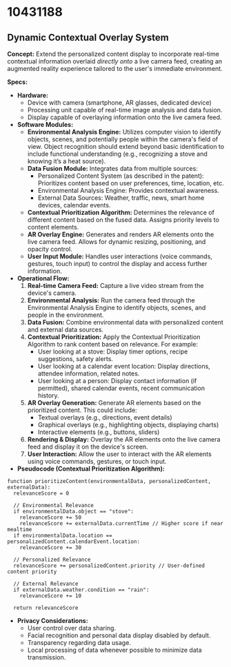 # 10431188

## Dynamic Contextual Overlay System

**Concept:** Extend the personalized content display to incorporate real-time contextual information overlaid *directly onto* a live camera feed, creating an augmented reality experience tailored to the user's immediate environment.

**Specs:**

*   **Hardware:**
    *   Device with camera (smartphone, AR glasses, dedicated device)
    *   Processing unit capable of real-time image analysis and data fusion.
    *   Display capable of overlaying information onto the live camera feed.
*   **Software Modules:**
    *   **Environmental Analysis Engine:** Utilizes computer vision to identify objects, scenes, and potentially people within the camera's field of view. Object recognition should extend beyond basic identification to include functional understanding (e.g., recognizing a stove and knowing it’s a heat source).
    *   **Data Fusion Module:** Integrates data from multiple sources:
        *   Personalized Content System (as described in the patent): Prioritizes content based on user preferences, time, location, etc.
        *   Environmental Analysis Engine: Provides contextual awareness.
        *   External Data Sources: Weather, traffic, news, smart home devices, calendar events.
    *   **Contextual Prioritization Algorithm:** Determines the relevance of different content based on the fused data. Assigns priority levels to content elements.
    *   **AR Overlay Engine:** Generates and renders AR elements onto the live camera feed. Allows for dynamic resizing, positioning, and opacity control.
    *   **User Input Module:** Handles user interactions (voice commands, gestures, touch input) to control the display and access further information.
*   **Operational Flow:**
    1.  **Real-time Camera Feed:** Capture a live video stream from the device's camera.
    2.  **Environmental Analysis:** Run the camera feed through the Environmental Analysis Engine to identify objects, scenes, and people in the environment.
    3.  **Data Fusion:** Combine environmental data with personalized content and external data sources.
    4.  **Contextual Prioritization:** Apply the Contextual Prioritization Algorithm to rank content based on relevance. For example:
        *   User looking at a stove: Display timer options, recipe suggestions, safety alerts.
        *   User looking at a calendar event location: Display directions, attendee information, related notes.
        *   User looking at a person: Display contact information (if permitted), shared calendar events, recent communication history.
    5.  **AR Overlay Generation:** Generate AR elements based on the prioritized content. This could include:
        *   Textual overlays (e.g., directions, event details)
        *   Graphical overlays (e.g., highlighting objects, displaying charts)
        *   Interactive elements (e.g., buttons, sliders)
    6.  **Rendering & Display:** Overlay the AR elements onto the live camera feed and display it on the device's screen.
    7.  **User Interaction:** Allow the user to interact with the AR elements using voice commands, gestures, or touch input.
*   **Pseudocode (Contextual Prioritization Algorithm):**

```
function prioritizeContent(environmentalData, personalizedContent, externalData):
  relevanceScore = 0

  // Environmental Relevance
  if environmentalData.object == "stove":
    relevanceScore += 50
    relevanceScore += externalData.currentTime // Higher score if near mealtime
  if environmentalData.location == personalizedContent.calendarEvent.location:
    relevanceScore += 30

  // Personalized Relevance
  relevanceScore += personalizedContent.priority // User-defined content priority

  // External Relevance
  if externalData.weather.condition == "rain":
    relevanceScore += 10

  return relevanceScore
```

*   **Privacy Considerations:**
    *   User control over data sharing.
    *   Facial recognition and personal data display disabled by default.
    *   Transparency regarding data usage.
    *   Local processing of data whenever possible to minimize data transmission.